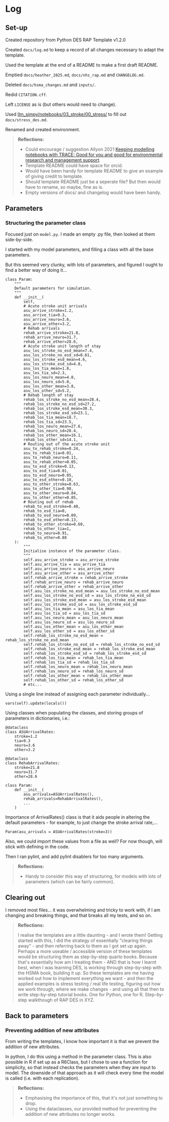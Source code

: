 # Log

## Set-up

Created repository from Python DES RAP Template v1.2.0

Created `docs/log.md` to keep a record of all changes necessary to adapt the template.

Used the template at the end of a README to make a first draft README.

Emptied `docs/heather_2025.md`, `docs/nhs_rap.md` and `CHANGELOG.md`.

Deleted `docs/hsma_changes.md` and `inputs/`.

Redid `CITATION.cff`.

Left `LICENSE` as is (but others would need to change).

Used [llm_simpy/notebooks/03_stroke/00_stress/](https://github.com/pythonhealthdatascience/llm_simpy/tree/main/notebooks/03_stroke/00_stress) to fill out `docs/stress_des.md`.

Renamed and created environment.

> **Reflections:**
> 
> * Could encourage / suggestion Allyon 2021 [Keeping modelling notebooks with TRACE: Good for you and good for environmental research and management support](https://www.sciencedirect.com/science/article/pii/S1364815220309890).
> * Template README could have space for orcid.
> * Would have been handy for template README to give an example of giving credit to template.
> * Should template README just be a seperate file? But then would have to rename, so maybe, fine as is.
> * Empty versions of docs/ and changelog would have been handy.

## Parameters

### Structuring the parameter class

Focused just on `model.py`. I made an empty .py file, then looked at them side-by-side.

I started with my model parameters, and filling a class with all the base parameters.

But this seemed very clunky, with lots of parameters, and figured I ought to find a better way of doing it...

```
class Param:
    """
    Default parameters for simulation.
    """
    def __init__(
        self,
        # Acute stroke unit arrivals
        asu_arrive_stroke=1.2,
        asu_arrive_tia=9.3,
        asu_arrive_neuro=3.6,
        asu_arrive_other=3.2,
        # Rehab arrivals
        rehab_arrive_stroke=21.8,
        rehab_arrive_neuro=31.7,
        rehab_arrive_other=28.6,
        # Acute stroke unit length of stay
        asu_los_stroke_no_esd_mean=7.4,
        asu_los_stroke_no_esd_sd=8.61,
        asu_los_stroke_esd_mean=4.6,
        asu_los_stroke_esd_sd=4.8,
        asu_los_tia_mean=1.8,
        asu_los_tia_sd=2.3,
        asu_los_neuro_mean=4.0,
        asu_los_neuro_sd=5.0,
        asu_los_other_mean=3.8,
        asu_los_other_sd=5.2,
        # Rehab length of stay
        rehab_los_stroke_no_esd_mean=28.4,
        rehab_los_stroke_no_esd_sd=27.2,
        rehab_los_stroke_esd_mean=30.3,
        rehab_los_stroke_esd_sd=23.1,
        rehab_los_tia_mean=18.7,
        rehab_los_tia_sd=23.5,
        rehab_los_neuro_mean=27.6,
        rehab_los_neuro_sd=28.4,
        rehab_los_other_mean=16.1,
        rehab_los_other_sd=14.1,
        # Routing out of the acute stroke unit
        asu_to_rehab_stroke=0.24,
        asu_to_rehab_tia=0.01,
        asu_to_rehab_neuro=0.11,
        asu_to_rehab_other=0.05,
        asu_to_esd_stroke=0.13,
        asu_to_esd_tia=0.01,
        asu_to_esd_neuro=0.05,
        asu_to_esd_other=0.10,
        asu_to_other_stroke=0.63,
        asu_to_other_tia=0.98,
        asu_to_other_neuro=0.84,
        asu_to_other_other=0.85,
        # Routing out of rehab
        rehab_to_esd_stroke=0.40,
        rehab_to_esd_tia=0,
        rehab_to_esd_neuro=0.09,
        rehab_to_esd_other=0.13,
        rehab_to_other_stroke=0.60,
        rehab_to_other_tia=1,
        rehab_to_neuro=0.91,
        rehab_to_other=0.88
    ):
        """
        Initialise instance of the parameter class.
        """
        self.asu_arrive_stroke = asu_arrive_stroke
        self.asu_arrive_tia = asu_arrive_tia
        self.asu_arrive_neuro = asu_arrive_neuro
        self.asu_arrive_other = asu_arrive_other
        self.rehab_arrive_stroke = rehab_arrive_stroke
        self.rehab_arrive_neuro = rehab_arrive_neuro
        self.rehab_arrive_other = rehab_arrive_other
        self.asu_los_stroke_no_esd_mean = asu_los_stroke_no_esd_mean
        self.asu_los_stroke_no_esd_sd = asu_los_stroke_no_esd_sd
        self.asu_los_stroke_esd_mean = asu_los_stroke_esd_mean
        self.asu_los_stroke_esd_sd = asu_los_stroke_esd_sd
        self.asu_los_tia_mean = asu_los_tia_mean
        self.asu_los_tia_sd = asu_los_tia_sd
        self.asu_los_neuro_mean = asu_los_neuro_mean
        self.asu_los_neuro_sd = asu_los_neuro_sd
        self.asu_los_other_mean = asu_los_other_mean
        self.asu_los_other_sd = asu_los_other_sd
        self.rehab_los_stroke_no_esd_mean = rehab_los_stroke_no_esd_mean
        self.rehab_los_stroke_no_esd_sd = rehab_los_stroke_no_esd_sd
        self.rehab_los_stroke_esd_mean = rehab_los_stroke_esd_mean
        self.rehab_los_stroke_esd_sd = rehab_los_stroke_esd_sd
        self.rehab_los_tia_mean = rehab_los_tia_mean
        self.rehab_los_tia_sd = rehab_los_tia_sd
        self.rehab_los_neuro_mean = rehab_los_neuro_mean
        self.rehab_los_neuro_sd = rehab_los_neuro_sd
        self.rehab_los_other_mean = rehab_los_other_mean
        self.rehab_los_other_sd = rehab_los_other_sd
        # etc...
```

Using a single line instead of assigning each parameter individually...

```
vars(self).update(locals())
```

Using classes when populating the classes, and storing groups of parameters in dictionaries, i.e.:

```
@dataclass
class ASUArrivalRates:
    stroke=1.2
    tia=9.3
    neuro=3.6
    other=3.2

@dataclass
class RehabArrivalRates:
    stroke=21.8
    neuro=31.7
    other=28.6

class Param:
    def __init__(
        asu_arrivals=ASUArrivalRates(),
        rehab_arrivals=RehabArrivalRates(),
        ...
    )
```

Importance of ArrivalRates() class is that it aids people in altering the default parameters - for example, to just change the stroke arrival rate,...

```
Param(asu_arrivals = ASUArrivalRates(stroke=3))
```

Also, we could import these values from a file as well? For now though, will stick with defining in the code.

Then I ran pylint, and add pylint disablers for too many arguments.

> **Reflections:**
> 
> * Handy to consider this way of structuring, for models with lots of parameters (which can be fairly common).

## Clearing out

I removed most files... it was overwhelming and tricky to work with, if I am changing and breaking things, and that breaks all my tests, and so on.

> **Reflections:**
>
> I realise the templates are a little daunting - and I wrote them! Getting started with this, I did the strategy of essentially "clearing things away" - and then referring back to them as I got set up again. Perhaps a more useable / accessible version of these templates would be structuring them as step-by-step quarto books. Because that's essentially how am I treating them - AND that is how I learnt best, when I was learning DES, is working through step-by-step with the HSMA book, building it up. So these templates are me having worked out how to implement everything we want - and then the applied examples is stress testing / real life testing, figuring out how we work through, where we make changes - and using all that then to write step-by-step tutorial books. One for Python, one for R. Step-by-step walkthough of RAP DES in XYZ.

## Back to parameters

### Preventing addition of new attributes

From writing the templates, I know how important it is that we prevent the addition of new attributes.

In python, I do this using a method in the parameter class. This is also possible in R if set up as a R6Class, but I chose to use a function for simplicity, so that instead checks the parameters when they are input to model. The downside of that approach as it will check every time the model is called (i.e. with each replication).

> **Reflections:**
> 
> * Emphasising the importance of this, that it's not just something to drop.
> * Using the dataclasses, our provided method for preventing the addition of new attributes no longer works.
